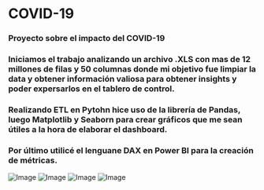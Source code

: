# COVID-19
### Proyecto sobre el impacto del COVID-19
### Iniciamos el trabajo analizando un archivo .XLS con mas de 12 millones de filas y 50 columnas donde mi objetivo fue limpiar la data y obtener información valiosa para obtener insights y poder expersarlos en el tablero de control.
### Realizando ETL en Pytohn hice uso de la librería de Pandas, luego Matplotlib y Seaborn para crear gráficos que me sean útiles a la hora de elaborar el dashboard.
### Por último utilicé el lenguane DAX en Power BI para la creación de métricas. 
![Image](https://github.com/user-attachments/assets/53fd6f16-01ed-4882-b669-ef046bb5819a)
![Image](https://github.com/user-attachments/assets/1afe13a1-e0aa-4e22-9176-2b2c0ab8d905)
![Image](https://github.com/user-attachments/assets/b99210df-c0da-405a-ba77-a8eb930f0fd4)
![Image](https://github.com/user-attachments/assets/8e371435-c72b-4df5-8702-9e87ecd606e5)

